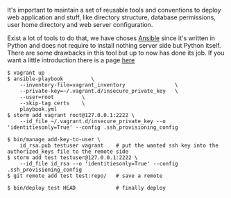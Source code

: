 It's important to maintain a set of reusable tools and conventions to deploy web application and stuff, like
directory structure, database permissions, user home directory and web server configuration.

Exist a lot of tools to do that, we have choses [Ansible](http://ansible.com) since it's written in Python
and does not require to install nothing server side but Python itself. There are some drawbacks in this tool
but up to now has done its job. If you want a little introduction there is a page [here](ansible.md)

    $ vagrant up
    $ ansible-playbook         \
        --inventory-file=vagrant_inventory                \
        --private-key=~/.vagrant.d/insecure_private_key   \
        --user=root         \
        --skip-tag certs    \
        playbook.yml
    $ storm add vagrant root@127.0.0.1:2222 \
        --id_file ~/.vagrant.d/insecure_private_key --o 'identitiesonly=True' --config .ssh_provisioning_config

    $ bin/manage add-key-to-user \
        id_rsa.pub testuser vagrant    # put the wanted ssh key into the authorized_keys file to the remote side
    $ storm add test testuser@127.0.0.1:2222 \
        --id_file id_rsa --o 'identitiesonly=True' --config .ssh_provisioning_config
    $ git remote add test test:repo/   # save a remote

    $ bin/deploy test HEAD             # finally deploy